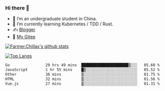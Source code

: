 ### Hi there 👋

- 🔭 I’m an undergraduate student in China.
- 🌱 I’m currently learning Kubernetes / TDD / Rust.
- ✍️ [Blogger](https://blog.farmer233.top)
- 🤔 [My Gitee](https://gitee.com/Farmer-chong)


[![Farmer.Chillax's github stats](https://github-readme-stats.vercel.app/api?username=FarmerChillax)](https://github.com/anuraghazra/github-readme-stats)

[![Top Langs](https://github-readme-stats.vercel.app/api/top-langs/?username=FarmerChillax&layout=compact&hide=html,css,javascript)](https://github.com/anuraghazra/github-readme-stats)


<a href="https://wakatime.com/@Farmer"> </a>
          <!--START_SECTION:waka-->

```txt
Go                29 hrs 49 mins  █████████████████████▒░░░   85.60 %
JavaScript        1 hr 55 mins    █▒░░░░░░░░░░░░░░░░░░░░░░░   05.52 %
Other             36 mins         ▒░░░░░░░░░░░░░░░░░░░░░░░░   01.75 %
HTML              32 mins         ▒░░░░░░░░░░░░░░░░░░░░░░░░   01.56 %
Vue.js            27 mins         ▒░░░░░░░░░░░░░░░░░░░░░░░░   01.31 %
```

<!--END_SECTION:waka-->



<!--
**Farmer-chong/Farmer-chong** is a ✨ _special_ ✨ repository because its `README.md` (this file) appears on your GitHub profile.

Here are some ideas to get you started:

- 🔭 I’m currently working on ...
- 🌱 I’m currently learning ...
- 👯 I’m looking to collaborate on ...
- 🤔 I’m looking for help with ...
- 💬 Ask me about ...
- 📫 How to reach me: ...
- 😄 Pronouns: ...
- ⚡ Fun fact: ...
-->
